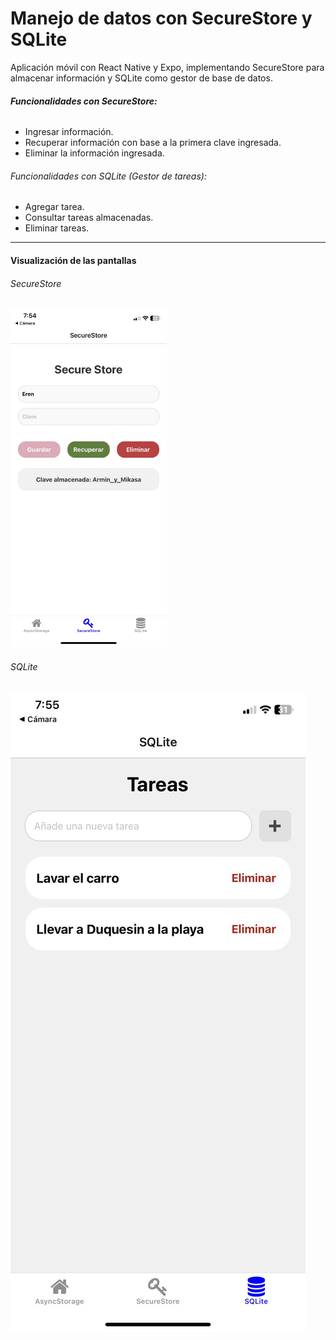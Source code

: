 # Manejo de datos con SecureStore y SQLite

Aplicación móvil con React Native y Expo, implementando SecureStore para almacenar información y SQLite como gestor de base de datos.

###### **Funcionalidades con SecureStore:**

* Ingresar información.
* Recuperar información con base a la primera clave ingresada.
* Eliminar la información ingresada.

###### Funcionalidades con SQLite (Gestor de tareas):

* Agregar tarea.
* Consultar tareas almacenadas.
* Eliminar tareas.

---

#### Visualización de las pantallas

###### SecureStore
<img src="image/README/1741139449282.jpg" alt="Pantalla de SecureStore" width="250" height="541">


###### SQLite

![Pantalla de SQLite](image/README/1741139515855.jpg)

